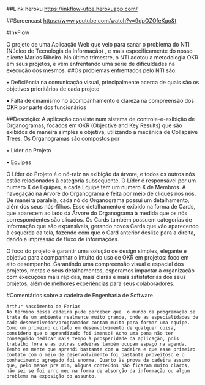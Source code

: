 ##Link heroku
https://inkflow-ufpe.herokuapp.com/

##Screencast
https://www.youtube.com/watch?v=9dpOZOfeKgo&t


#InkFlow

O projeto de uma Aplicação Web que veio para sanar o problema do NTI (Núcleo de Tecnologia da Informação) , e mais especificamente do nosso cliente Marlos Ribeiro. No último trimestre, o NTI adotou a metodologia OKR em seus projetos, e vêm enfrentando uma série de dificuldades na execução dos mesmos.
##Os problemas enfrentados pelo NTI são:

•	Deficiência na comunicação visual, principalmente acerca de quais são os objetivos prioritários de cada projeto

•	Falta de dinamismo no acompanhamento e clareza na compreensão dos OKR por parte dos funcionários

##Descrição:
A aplicação consiste num sistema de controle-e-exibição de Organogramas, focados em OKR (Objective and Key Results) que são exibidos de maneira simples e objetiva, utilizando a mecânica de Collapsive Trees.
Os Organogramas são compostos por 

•	Líder do Projeto

•	Equipes

O Líder do Projeto é o nó-raiz na exibição da árvore, e todos os outros nós estão relacionados à categoria subsequente. O Líder é responsável por um numero X de Equipes, e cada Equipe tem um numero X de Membros.
A navegação na Árvore do Organograma é feita por meio de cliques nos nós.
De maneira paralela, cada nó do Organograma possui um detalhamento, além dos seus nós-filhos. Esse detalhamento é exibido na forma de Cards, que aparecem ao lado da Árvore do Organograma à medida que os nós correspondentes são clicados. Os Cards também possuem categorias de informação que são expansíveis, gerando novos Cards que vão aparecendo à esquerda da tela, fazendo com que o Card anterior deslize para a direita, dando a impressão de fluxo de informações.

O foco do projeto é garantir uma solução de design simples, elegante e objetivo para acompanhar o intuito do uso de OKR em projetos: foco em alto desempenho. Garantindo uma compreensão visual e espacial dos projetos, metas e seus detalhamentos, esperamos impactar a organização com execuções mais rápidas, mais claras e mais satisfatórias dos seus projetos, além de melhores experiências para seus colaboradores.


#Comentários sobre a cadeira de Engenharia de Software

    Arthur Nascimento de Farias
    Ao término dessa cadeira pude perceber que  o mundo da programação se trata de um ambiente realmente muito grande, onde as especialidades de cada desenvolvedor/programador contam muito para formar uma equipe. Como um primeiro contato em desenvolvimento de qualquer coisa, considero que o aprendizado foi imenso! Acho uma pena não ter conseguido dedicar mais tempo à prosperidade da aplicação, pois trabalho fora e as outras cadeiras também ocupam espaço na agenda. Tenho em mente que aprendi bastante com a cadeira e que esse primeiro contato com o meio de desenvolvimento foi bastante proveitoso e o conhecimento agregado foi enorme. Quanto às prova da cadeira assumo que, pelo menos pra mim, alguns conteúdos não ficaram muito claros, não sei se foi erro meu na forma de absorção da informação ou algum problema na exposição do assunto. 
